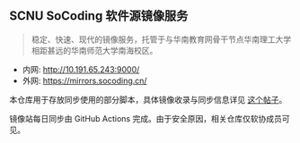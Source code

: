 ## SCNU SoCoding 软件源镜像服务

> 稳定、快速、现代的镜像服务，托管于与华南教育网骨干节点华南理工大学相距甚远的华南师范大学南海校区。

- 内网: http://10.191.65.243:9000/
- 外网: https://mirrors.socoding.cn/

本仓库用于存放同步使用的部分脚本，具体镜像收录与同步信息详见 [这个帖子](https://socoding.cn/t/topic/302)。

镜像站每日同步由 GitHub Actions 完成。由于安全原因，相关仓库仅软协成员可见。
